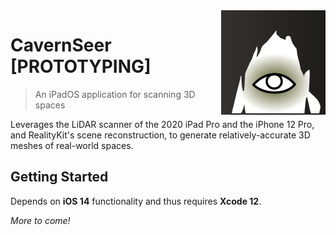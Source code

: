 <img src="/CavernSeer/Assets.xcassets/AppIcon.appiconset/icon-167.png" align="right">

#  CavernSeer [PROTOTYPING]
> An iPadOS application for scanning 3D spaces

Leverages the LiDAR scanner of the 2020 iPad Pro and the iPhone 12 Pro,
and RealityKit's scene reconstruction,
to generate relatively-accurate 3D meshes of real-world spaces. 

## Getting Started

Depends on **iOS 14** functionality and thus requires **Xcode 12**.


_More to come!_
